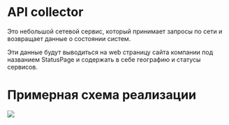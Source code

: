 # API collector

Это небольшой сетевой сервис, который принимает запросы по сети и 
возвращает данные о состоянии систем.

Эти данные будут
выводиться на web страницу сайта компании под названием StatusPage и
содержать в себе географию и статусы сервисов.

# Примерная схема реализации

![](../../../Desktop/схема.jpg)